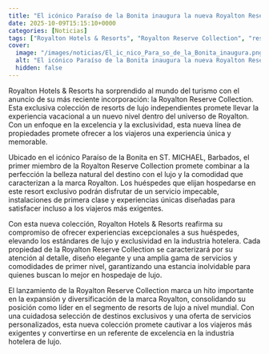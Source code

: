 ```yaml
---
title: "El icónico Paraíso de la Bonita inaugura la nueva Royalton Reserve Collection"
date: 2025-10-09T15:15:10+0000
categories: [Noticias]
tags: ["Royalton Hotels & Resorts", "Royalton Reserve Collection", "resorts de lujo", "experiencias únicas", "hospedaje de lujo", "exclusividad", "industria hotelera."]
cover:
  image: "/images/noticias/El_ic_nico_Para_so_de_la_Bonita_inaugura.png"
  alt: "El icónico Paraíso de la Bonita inaugura la nueva Royalton Reserve Collection"
  hidden: false
---
```


Royalton Hotels & Resorts ha sorprendido al mundo del turismo con el anuncio de su más reciente incorporación: la Royalton Reserve Collection. Esta exclusiva colección de resorts de lujo independientes promete llevar la experiencia vacacional a un nuevo nivel dentro del universo de Royalton. Con un enfoque en la excelencia y la exclusividad, esta nueva línea de propiedades promete ofrecer a los viajeros una experiencia única y memorable.

Ubicado en el icónico Paraíso de la Bonita en ST. MICHAEL, Barbados, el primer miembro de la Royalton Reserve Collection promete combinar a la perfección la belleza natural del destino con el lujo y la comodidad que caracterizan a la marca Royalton. Los huéspedes que elijan hospedarse en este resort exclusivo podrán disfrutar de un servicio impecable, instalaciones de primera clase y experiencias únicas diseñadas para satisfacer incluso a los viajeros más exigentes.

Con esta nueva colección, Royalton Hotels & Resorts reafirma su compromiso de ofrecer experiencias excepcionales a sus huéspedes, elevando los estándares de lujo y exclusividad en la industria hotelera. Cada propiedad de la Royalton Reserve Collection se caracterizará por su atención al detalle, diseño elegante y una amplia gama de servicios y comodidades de primer nivel, garantizando una estancia inolvidable para quienes buscan lo mejor en hospedaje de lujo.

El lanzamiento de la Royalton Reserve Collection marca un hito importante en la expansión y diversificación de la marca Royalton, consolidando su posición como líder en el segmento de resorts de lujo a nivel mundial. Con una cuidadosa selección de destinos exclusivos y una oferta de servicios personalizados, esta nueva colección promete cautivar a los viajeros más exigentes y convertirse en un referente de excelencia en la industria hotelera de lujo.
